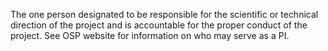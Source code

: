 The one person designated to be responsible for the scientific or technical direction of the project and is accountable for the proper conduct of the project.  See OSP website for information on who may serve as a PI.
